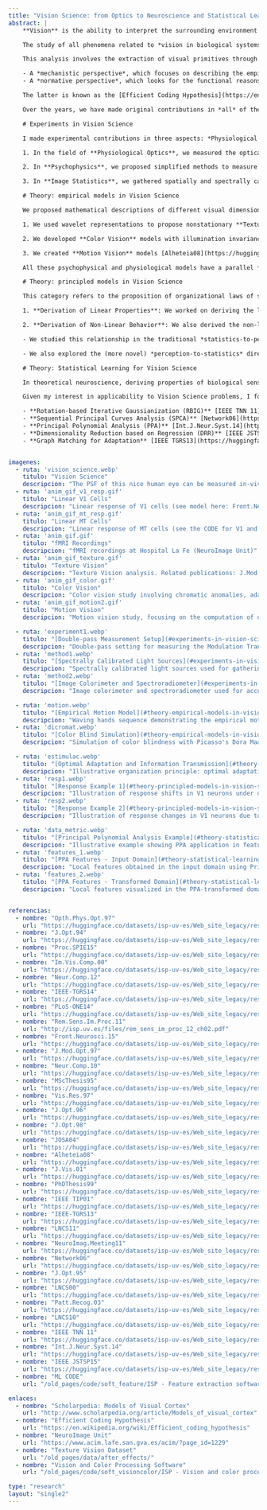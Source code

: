 ```yaml
---
title: "Vision Science: from Optics to Neuroscience and Statistical Learning"
abstract: |
    **Vision** is the ability to interpret the surrounding environment by analyzing the measurements drawn by imaging systems. This ability is particularly impressive in *humans* compared to the current state of the art in *computers*.

    The study of all phenomena related to *vision in biological systems* (particularly in humans) is usually referred to as **Vision Science**. It addresses a variety of issues ranging from the formation of the visual signal—such as the physics of the imaging process, which includes Radiometry and **Physiological Optics**—to the analysis of the visual signal, which is of interest for Neuroscience and Psychology.

    This analysis involves the extraction of visual primitives through basic computations in the retina-cortex neural pathway and the subsequent information processing that leads to scene descriptors of higher abstraction levels ([see elsewhere](http://www.scholarpedia.org/article/Models_of_visual_cortex)). These problems can be approached from different perspectives:

    - A *mechanistic perspective*, which focuses on describing the empirical behavior of the system, based on experimental recordings from **Psychophysics** and **Neurophysiology**.
    - A *normative perspective*, which looks for the functional reasons (organization principles) that explain the behavior. This perspective relies on the study of **Image Statistics** and the use of concepts from **Information Theory** and **Statistical Learning**.

    The latter is known as the [Efficient Coding Hypothesis](https://en.wikipedia.org/wiki/Efficient_coding_hypothesis).

    Over the years, we have made original contributions in *all* of the above subdisciplines related to (low-level) Vision Science. Currently, we are shifting our focus to more abstract visual functions.

    # Experiments in Vision Science

    I made experimental contributions in three aspects: *Physiological Optics, Psychophysics*, and *Image Statistics*.

    1. In the field of **Physiological Optics**, we measured the optical transfer function of the lens+cornea system in-vivo [Opth.Phys.Opt.97](https://huggingface.co/datasets/isp-uv-es/Web_site_legacy/resolve/main/research/visual_neuroscience/OPH97.PS.gz). This work received the European Vistakon Research Award in 1994.

    2. In **Psychophysics**, we proposed simplified methods to measure the Contrast Sensitivity Function across the entire frequency domain [J.Opt.94](https://huggingface.co/datasets/isp-uv-es/Web_site_legacy/resolve/main/research/visual_neuroscience/JOPT94.PS.gz), and developed a fast and accurate method to measure the parameters of multi-stage linear+nonlinear vision models [Proc.SPIE15](https://huggingface.co/datasets/isp-uv-es/Web_site_legacy/resolve/main/research/visual_neuroscience/malo15a-reprint.pdf).

    3. In **Image Statistics**, we gathered spatially and spectrally calibrated image samples to determine the properties of these signals and their variations under changes in illumination, contrast, and motion [Im.Vis.Comp.00](https://huggingface.co/datasets/isp-uv-es/Web_site_legacy/resolve/main/research/visual_neuroscience/ivc99.ps.gz), [Neur.Comp.12](https://huggingface.co/datasets/isp-uv-es/Web_site_legacy/resolve/main/research/visual_neuroscience/Neco_accepted_2012.pdf), [IEEE-TGRS14](https://huggingface.co/datasets/isp-uv-es/Web_site_legacy/resolve/main/research/visual_neuroscience/manuscr_TGRS_2012_00431.pdf), [PLoS-ONE14](https://huggingface.co/datasets/isp-uv-es/Web_site_legacy/resolve/main/research/visual_neuroscience/Gutmann_PLOS_ONE_2014.pdf), [Rem.Sens.Im.Proc.11](http://isp.uv.es/files/rem_sens_im_proc_12_ch02.pdf), [Front.Neurosci.15](https://huggingface.co/datasets/isp-uv-es/Web_site_legacy/resolve/main/research/visual_neuroscience/after_effects).

    # Theory: empirical models in Vision Science

    We proposed mathematical descriptions of different visual dimensions: *Texture*, *Color*, and *Motion*.

    1. We used wavelet representations to propose nonstationary **Texture Vision** models [J.Mod.Opt.97](https://huggingface.co/datasets/isp-uv-es/Web_site_legacy/resolve/main/research/visual_neuroscience/JMO97.PS.gz), [MScThesis95](https://huggingface.co/datasets/isp-uv-es/Web_site_legacy/resolve/main/research/visual_neuroscience/msc_jmalo.pdf).

    2. We developed **Color Vision** models with illumination invariance, which allow for the reproduction of chromatic anomalies, adaptation, and aftereffects [Vis.Res.97](https://huggingface.co/datasets/isp-uv-es/Web_site_legacy/resolve/main/research/visual_neuroscience/VISRES97.PS.gz), [J.Opt.96](https://huggingface.co/datasets/isp-uv-es/Web_site_legacy/resolve/main/research/visual_neuroscience/JOPT96.PS.gz), [J.Opt.98](https://huggingface.co/datasets/isp-uv-es/Web_site_legacy/resolve/main/research/visual_neuroscience/JOPT98.PS.gz), [JOSA04](https://huggingface.co/datasets/isp-uv-es/Web_site_legacy/resolve/main/research/visual_neuroscience/josa_04.pdf), [Neur.Comp.12](https://huggingface.co/datasets/isp-uv-es/Web_site_legacy/resolve/main/research/visual_neuroscience/Neco_accepted_2012.pdf).

    3. We created **Motion Vision** models [Alheteia08](https://huggingface.co/datasets/isp-uv-es/Web_site_legacy/resolve/main/research/visual_neuroscience/Malo_Alheteia_08.pdf) that focus on optical flow computation in perceptually relevant moving regions [J.Vis.01](https://huggingface.co/datasets/isp-uv-es/Web_site_legacy/resolve/main/research/visual_neuroscience/vss_poster.eps), [PhDThesis99](https://huggingface.co/datasets/isp-uv-es/Web_site_legacy/resolve/main/research/visual_neuroscience/Redundancy_Reduction_Malo_99.pdf), and explain the *static motion aftereffect* [Front.Neurosci.15](https://huggingface.co/datasets/isp-uv-es/Web_site_legacy/resolve/main/research/visual_neuroscience/after_effects).

    All these psychophysical and physiological models have a parallel *linear+nonlinear* structure where **receptive fields** and **surround-dependent normalization** play an important role.

    # Theory: principled models in Vision Science

    This category refers to the proposition of organizational laws of sensory systems that explain empirical phenomena. These principles demonstrate that neural function has been adapted to (or is determined by) the statistics of visual stimuli.

    1. **Derivation of Linear Properties**: We worked on deriving the linear properties of the sensors and found that their spatio-chromatic sensitivity, changes in receptive fields, and phase properties arise from optimal solutions to the adaptation problem under noise constraints and manifold matching [PLoS-ONE14](https://huggingface.co/datasets/isp-uv-es/Web_site_legacy/resolve/main/research/visual_neuroscience/Gutmann_PLOS_ONE_2014.pdf), [IEEE-TGRS13](https://huggingface.co/datasets/isp-uv-es/Web_site_legacy/resolve/main/research/visual_neuroscience/AdaptVQ_ieeetgars_2012.pdf). These properties are also derived from statistical independence requirements [LNCS11](https://huggingface.co/datasets/isp-uv-es/Web_site_legacy/resolve/main/research/visual_neuroscience/ICANN_2011_v7.pdf), [NeuroImag.Meeting11](https://huggingface.co/datasets/isp-uv-es/Web_site_legacy/resolve/main/research/visual_neuroscience/SlidesNeuroImageMeeting11.pdf), and from optimal estimation of object reflectance [IEEE TGRS14](https://huggingface.co/datasets/isp-uv-es/Web_site_legacy/resolve/main/research/visual_neuroscience/manuscr_TGRS_2012_00431.pdf).

    2. **Derivation of Non-Linear Behavior**: We also derived the non-linear behavior for a variety of visual sensors (chromatic, texture, and motion sensors). We found that these nonlinearities are linked to optimal information transmission (entropy maximization) and/or error minimization in noisy systems (optimal vector quantization).

    - We studied this relationship in the traditional *statistics-to-perception* direction, deriving the nonlinearity from regularities in the scene [Network06](https://huggingface.co/datasets/isp-uv-es/Web_site_legacy/resolve/main/research/visual_neuroscience/V1_from_non_linear_ICA.pdf), [Neur.Comp.12](https://huggingface.co/datasets/isp-uv-es/Web_site_legacy/resolve/main/research/visual_neuroscience/Neco_accepted_2012.pdf), [Front.Neurosci.15](https://huggingface.co/datasets/isp-uv-es/Web_site_legacy/resolve/main/research/visual_neuroscience/after_effects).

    - We also explored the (more novel) *perception-to-statistics* direction, examining the statistical effects of perceptually motivated nonlinearities [J.Opt.95](https://huggingface.co/datasets/isp-uv-es/Web_site_legacy/resolve/main/research/visual_neuroscience/JOPT95.PS.gz), [Im.Vis.Comp.00](https://huggingface.co/datasets/isp-uv-es/Web_site_legacy/resolve/main/research/visual_neuroscience/ivc99.ps.gz), [LNCS00](https://huggingface.co/datasets/isp-uv-es/Web_site_legacy/resolve/main/research/visual_neuroscience/spr00.ps), [Patt.Recog.03](https://huggingface.co/datasets/isp-uv-es/Web_site_legacy/resolve/main/research/visual_neuroscience/patt_rec03.pdf), [Neur.Comp.10](https://huggingface.co/datasets/isp-uv-es/Web_site_legacy/resolve/main/research/visual_neuroscience/Malo_Laparra_Neural_10b.pdf), [LNCS10](https://huggingface.co/datasets/isp-uv-es/Web_site_legacy/resolve/main/research/visual_neuroscience/LNAI10_malo_laparra.pdf), [NeuroImag.Meeting11](https://huggingface.co/datasets/isp-uv-es/Web_site_legacy/resolve/main/research/visual_neuroscience/SlidesNeuroImageMeeting11.pdf).

    # Theory: Statistical Learning for Vision Science

    In theoretical neuroscience, deriving properties of biological sensors from the regularities in visual scenes requires novel tools for statistical learning. In this field, we developed new techniques for **unsupervised manifold learning**, **feature extraction** (or symmetry detection in datasets), **dimensionality reduction**, **probability density estimation**, **multi-information estimation**, **distance learning**, and automatic **adaptation** from optimal dataset matching.

    Given my interest in applicability to Vision Science problems, I focused on techniques that can be explicitly represented in the image domain, to be compared with receptive fields of visual neurons, as opposed to the usual practice in the *Machine Learning* community. Techniques include:

    - **Rotation-based Iterative Gaussianization (RBIG)** [IEEE TNN 11](https://huggingface.co/datasets/isp-uv-es/Web_site_legacy/resolve/main/research/visual_neuroscience/Laparra11.pdf)
    - **Sequential Principal Curves Analysis (SPCA)** [Network06](https://huggingface.co/datasets/isp-uv-es/Web_site_legacy/resolve/main/research/visual_neuroscience/V1_from_non_linear_ICA.pdf), [Neur.Comp.12](https://huggingface.co/datasets/isp-uv-es/Web_site_legacy/resolve/main/research/visual_neuroscience/Neco_accepted_2012.pdf), [Front. Neurosci.15](https://huggingface.co/datasets/isp-uv-es/Web_site_legacy/resolve/main/research/visual_neuroscience/after_effects)
    - **Principal Polynomial Analysis (PPA)** [Int.J.Neur.Syst.14](https://huggingface.co/datasets/isp-uv-es/Web_site_legacy/resolve/main/research/visual_neuroscience/IJNS_Laparra14_accepted_v5.pdf)
    - **Dimensionality Reduction based on Regression (DRR)** [IEEE JSTSP15](https://huggingface.co/datasets/isp-uv-es/Web_site_legacy/resolve/main/research/visual_neuroscience/drr_jstsp2014_final.pdf)
    - **Graph Matching for Adaptation** [IEEE TGRS13](https://huggingface.co/datasets/isp-uv-es/Web_site_legacy/resolve/main/research/visual_neuroscience/AdaptVQ_ieeetgars_2012.pdf)


imagenes:
  - ruta: 'vision_science.webp'
    titulo: "Vision Science"
    descripcion: "The PSF of this nice human eye can be measured in-vivo. Related publication: Opth.Phys.Opt.97"
  - ruta: 'anim_gif_v1_resp.gif'
    titulo: "Linear V1 Cells"
    descripcion: "Linear response of V1 cells (see model here: Front.Neurosci.15)"
  - ruta: 'anim_gif_mt_resp.gif'
    titulo: "Linear MT Cells"
    descripcion: "Linear response of MT cells (see the CODE for V1 and MT cells HERE)"
  - ruta: 'anim_gif.gif'
    titulo: "fMRI Recordings"
    descripcion: "fMRI recordings at Hospital La Fe (NeuroImage Unit)"
  - ruta: 'anim_gif_texture.gif'
    titulo: "Texture Vision"
    descripcion: "Texture Vision analysis. Related publications: J.Mod.Opt.97, Neur.Comp.10"
  - ruta: 'anim_gif_color.gif'
    titulo: "Color Vision"
    descripcion: "Color vision study involving chromatic anomalies, adaptation, and aftereffects. Related publications: Vis.Res.97, JOSA04"
  - ruta: 'anim_gif_motion2.gif'
    titulo: "Motion Vision"
    descripcion: "Motion vision study, focusing on the computation of optical flow in perceptually relevant moving regions. Related   publications: J.Vis.01, IEEE TIP01"

  - ruta: 'experiment1.webp'
    titulo: "[Double-pass Measurement Setup](#experiments-in-vision-science)"
    descripcion: "Double-pass setting for measuring the Modulation Transfer Function of the human eye. Related publication: Opth.Phys.Opt.97"
  - ruta: 'method1.webp'
    titulo: "[Spectrally Calibrated Light Sources](#experiments-in-vision-science)"
    descripcion: "Spectrally calibrated light sources used for gathering accurate color image statistics"
  - ruta: 'method2.webp'
    titulo: "[Image Colorimeter and Spectroradiometer](#experiments-in-vision-science)"
    descripcion: "Image colorimeter and spectroradiometer used for accurate measurements in visual experiments"

  - ruta: 'motion.webp'
    titulo: "[Empirical Motion Model](#theory-empirical-models-in-vision-science)"
    descripcion: "Waving hands sequence demonstrating the empirical motion model based on spatio-temporal wavelet-like filters"
  - ruta: 'dicromat.webp'
    titulo: "[Color Blind Simulation](#theory-empirical-models-in-vision-science)"
    descripcion: "Simulation of color blindness with Picasso's Dora Maar to illustrate how dichromats perceive colors differently"

  - ruta: 'estimulac.webp'
    titulo: "[Optimal Adaptation and Information Transmission](#theory-principled-models-in-vision-science)"
    descripcion: "Illustrative organization principle: optimal adaptation and information transmission under noise constraints"
  - ruta: 'resp1.webp'
    titulo: "[Response Example 1](#theory-principled-models-in-vision-science)"
    descripcion: "Illustration of response shifts in V1 neurons under different visual scene illumination conditions"
  - ruta: 'resp2.webp'
    titulo: "[Response Example 2](#theory-principled-models-in-vision-science)"
    descripcion: "Illustration of response changes in V1 neurons due to optimal adaptation to varying visual stimuli"

  - ruta: 'data_metric.webp'
    titulo: "[Principal Polynomial Analysis Example](#theory-statistical-learning-for-vision-science)"
    descripcion: "Illustrative example showing PPA application in feature extraction and metric definition in the dataset"
  - ruta: 'features_1.webp'
    titulo: "[PPA Features - Input Domain](#theory-statistical-learning-for-vision-science)"
    descripcion: "Local features obtained in the input domain using Principal Polynomial Analysis (PPA)"
  - ruta: 'features_2.webp'
    titulo: "[PPA Features - Transformed Domain](#theory-statistical-learning-for-vision-science)"
    descripcion: "Local features visualized in the PPA-transformed domain"


referencias:
  - nombre: "Opth.Phys.Opt.97"
    url: "https://huggingface.co/datasets/isp-uv-es/Web_site_legacy/resolve/main/research/visual_neuroscience/OPH97.PS.gz"
  - nombre: "J.Opt.94"
    url: "https://huggingface.co/datasets/isp-uv-es/Web_site_legacy/resolve/main/research/visual_neuroscience/JOPT94.PS.gz"
  - nombre: "Proc.SPIE15"
    url: "https://huggingface.co/datasets/isp-uv-es/Web_site_legacy/resolve/main/research/visual_neuroscience/malo15a-reprint.pdf"
  - nombre: "Im.Vis.Comp.00"
    url: "https://huggingface.co/datasets/isp-uv-es/Web_site_legacy/resolve/main/research/visual_neuroscience/ivc99.ps.gz"
  - nombre: "Neur.Comp.12"
    url: "https://huggingface.co/datasets/isp-uv-es/Web_site_legacy/resolve/main/research/visual_neuroscience/Neco_accepted_2012.pdf"
  - nombre: "IEEE-TGRS14"
    url: "https://huggingface.co/datasets/isp-uv-es/Web_site_legacy/resolve/main/research/visual_neuroscience/manuscr_TGRS_2012_00431.pdf"
  - nombre: "PLoS-ONE14"
    url: "https://huggingface.co/datasets/isp-uv-es/Web_site_legacy/resolve/main/research/visual_neuroscience/Gutmann_PLOS_ONE_2014.pdf"
  - nombre: "Rem.Sens.Im.Proc.11"
    url: "http://isp.uv.es/files/rem_sens_im_proc_12_ch02.pdf"
  - nombre: "Front.Neurosci.15"
    url: "https://huggingface.co/datasets/isp-uv-es/Web_site_legacy/resolve/main/research/visual_neuroscience/after_effects"
  - nombre: "J.Mod.Opt.97"
    url: "https://huggingface.co/datasets/isp-uv-es/Web_site_legacy/resolve/main/research/visual_neuroscience/JMO97.PS.gz"
  - nombre: "Neur.Comp.10"
    url: "https://huggingface.co/datasets/isp-uv-es/Web_site_legacy/resolve/main/research/visual_neuroscience/Malo_Laparra_Neural_10b.pdf"
  - nombre: "MScThesis95"
    url: "https://huggingface.co/datasets/isp-uv-es/Web_site_legacy/resolve/main/research/visual_neuroscience/msc_jmalo.pdf"
  - nombre: "Vis.Res.97"
    url: "https://huggingface.co/datasets/isp-uv-es/Web_site_legacy/resolve/main/research/visual_neuroscience/VISRES97.PS.gz"
  - nombre: "J.Opt.96"
    url: "https://huggingface.co/datasets/isp-uv-es/Web_site_legacy/resolve/main/research/visual_neuroscience/JOPT96.PS.gz"
  - nombre: "J.Opt.98"
    url: "https://huggingface.co/datasets/isp-uv-es/Web_site_legacy/resolve/main/research/visual_neuroscience/JOPT98.PS.gz"
  - nombre: "JOSA04"
    url: "https://huggingface.co/datasets/isp-uv-es/Web_site_legacy/resolve/main/research/visual_neuroscience/josa_04.pdf"
  - nombre: "Alheteia08"
    url: "https://huggingface.co/datasets/isp-uv-es/Web_site_legacy/resolve/main/research/visual_neuroscience/Malo_Alheteia_08.pdf"
  - nombre: "J.Vis.01"
    url: "https://huggingface.co/datasets/isp-uv-es/Web_site_legacy/resolve/main/research/visual_neuroscience/vss_poster.eps"
  - nombre: "PhDThesis99"
    url: "https://huggingface.co/datasets/isp-uv-es/Web_site_legacy/resolve/main/research/visual_neuroscience/Redundancy_Reduction_Malo_99.pdf"
  - nombre: "IEEE TIP01"
    url: "https://huggingface.co/datasets/isp-uv-es/Web_site_legacy/resolve/main/research/visual_neuroscience/ieeeoct01.pdf"
  - nombre: "IEEE-TGRS13"
    url: "https://huggingface.co/datasets/isp-uv-es/Web_site_legacy/resolve/main/research/visual_neuroscience/AdaptVQ_ieeetgars_2012.pdf"
  - nombre: "LNCS11"
    url: "https://huggingface.co/datasets/isp-uv-es/Web_site_legacy/resolve/main/research/visual_neuroscience/ICANN_2011_v7.pdf"
  - nombre: "NeuroImag.Meeting11"
    url: "https://huggingface.co/datasets/isp-uv-es/Web_site_legacy/resolve/main/research/visual_neuroscience/SlidesNeuroImageMeeting11.pdf"
  - nombre: "Network06"
    url: "https://huggingface.co/datasets/isp-uv-es/Web_site_legacy/resolve/main/research/visual_neuroscience/V1_from_non_linear_ICA.pdf"
  - nombre: "J.Opt.95"
    url: "https://huggingface.co/datasets/isp-uv-es/Web_site_legacy/resolve/main/research/visual_neuroscience/JOPT95.PS.gz"
  - nombre: "LNCS00"
    url: "https://huggingface.co/datasets/isp-uv-es/Web_site_legacy/resolve/main/research/visual_neuroscience/spr00.ps"
  - nombre: "Patt.Recog.03"
    url: "https://huggingface.co/datasets/isp-uv-es/Web_site_legacy/resolve/main/research/visual_neuroscience/patt_rec03.pdf"
  - nombre: "LNCS10"
    url: "https://huggingface.co/datasets/isp-uv-es/Web_site_legacy/resolve/main/research/visual_neuroscience/LNAI10_malo_laparra.pdf"
  - nombre: "IEEE TNN 11"
    url: "https://huggingface.co/datasets/isp-uv-es/Web_site_legacy/resolve/main/research/visual_neuroscience/Laparra11.pdf"
  - nombre: "Int.J.Neur.Syst.14"
    url: "https://huggingface.co/datasets/isp-uv-es/Web_site_legacy/resolve/main/research/visual_neuroscience/IJNS_Laparra14_accepted_v5.pdf"
  - nombre: "IEEE JSTSP15"
    url: "https://huggingface.co/datasets/isp-uv-es/Web_site_legacy/resolve/main/research/visual_neuroscience/drr_jstsp2014_final.pdf"
  - nombre: "ML CODE"
    url: "/old_pages/code/soft_feature/ISP - Feature extraction software.html"

enlaces:
  - nombre: "Scholarpedia: Models of Visual Cortex"
    url: "http://www.scholarpedia.org/article/Models_of_visual_cortex"
  - nombre: "Efficient Coding Hypothesis"
    url: "https://en.wikipedia.org/wiki/Efficient_coding_hypothesis"
  - nombre: "NeuroImage Unit"
    url: "https://www.acim.lafe.san.gva.es/acim/?page_id=1229"
  - nombre: "Texture Vision Dataset"
    url: "/old_pages/data/after_effects/"
  - nombre: "Vision and Color Processing Software"
    url: "/old_pages/code/soft_visioncolor/ISP - Vision and color processing software.html"

type: "research"
layout: "single2"
---
```


